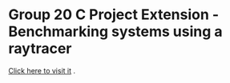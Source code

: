 # Group 20 C Project Extension - Benchmarking systems using a raytracer

[Click here to visit it](https://bit.ly/2CzP6Oz) .
